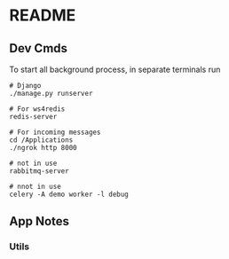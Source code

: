 # README

## Dev Cmds

To start all background process, in separate terminals run

```
# Django
./manage.py runserver

# For ws4redis
redis-server

# For incoming messages
cd /Applications
./ngrok http 8000

# not in use
rabbitmq-server

# nnot in use
celery -A demo worker -l debug
```

## App Notes

### Utils